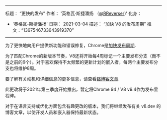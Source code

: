 ***

标题： “更快的发布”
作者： '英格瓦·斯捷潘扬 （[@RReverser](https://twitter.com/RReverser))'
化身：

*   '英格瓦-斯捷潘扬'
    日期： 2021-03-04
    描述： “加快 V8 的发布周期”
    推文：“1367546733643919370”

***

为了更快地向用户提供新功能和错误修复，Chrome是[加快发布周期](https://developer.chrome.com/blog/faster-release-cycle/).

为了匹配Chrome的新版本节奏，V8还将开始每4周标记一个主要发布分支（而不是之前的6个）。对于喜欢保持不太频繁的更新计划的嵌入者，每两个主要发布分支也将维护8周。

要了解有关动机和详细信息的更多信息，请查看[铬博客文章](https://blog.chromium.org/2021/03/speeding-up-release-cycle.html).

此更改将于2021年第三季度开始推出，暂定将Chrome 94 / V8 v9.4作为发布里程碑。

对于在语言支持或优化方面包含有趣更改的版本，我们将继续发布有关 v8.dev 的博客文章，以使开发人员和嵌入器保持最新状态。
